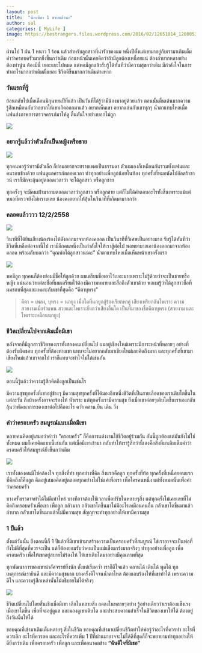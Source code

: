 ```yaml
---
layout: post
title:  "น้องคีตา 1 ขวบแล้วนะ"
author: sal
categories: [ MyLife ]
image: https://bestrangers.files.wordpress.com/2016/02/12651014_1200053476690872_184242323770386809_n.jpeg
---
```


ผ่านไป 1 ฝน 1 หนาว 1 ร้อน แล้วสำหรับลูกสาวที่น่ารักของผม หนึ่งปีตั้งแต่เขามาอยู่กับเรามาเติมเต็มคำว่าครอบครัวมากยิ่งขึ้นกว่าเดิม ก่อนหน้านั้นเคยคิดว่าถ้ามีลูกต้องเหนื่อยแน่ ต้องลำบากหลาอย่าง ต้องทำนู่น ต้องมีนี่ เยอะแยะไปหมด แต่พอมีลูกแล้วรับรู้ได้ทันทีว่ามีความสุขกว่าเดิม มีกำลังใจในการทำอะไรมากกว่าเดิมตั้งเยอะ ชีวิตดีขึ้นมากกว่าเดิมต่างหาก

### วันแรกที่รู้
ย้อนกลับไปเมื่อเดือนมิถุนายนปีที่แล้ว เป็นวันที่ได้รู้ว่ามีน้องมาอยู่ด้วยแล้ว ตอนนั้นตื่นเต้นมากความรู้สึกเหมือนกับว่าอยากให้เขาเกิดออกมาแล้ว อยากเห็นเขา อยากแล่นกับเขาทุกๆ น้ำตาแทบไหลเมื่อแฟนส่งภาพการตรวจครรภ์มาให้ดู ตื้นตันใจอย่างบอกไม่ถูก

<img src="https://bestrangers.files.wordpress.com/2016/02/10868106_10205116211882427_2042933946744242988_n.jpg">

### อยากรู้แล้วว่าตัวเล็กเป็นหญิงหรือชาย

<img src="https://bestrangers.files.wordpress.com/2016/02/10583051_10204164378447186_6758841327279638555_o1.jpg">

ทุกคนพอรู้ว่าเรามีตัวเล็ก ก็ย่อมอยากจะทราบเพศเป็นธรรมดา ตัวผมเองก็เหมือนกันรวมทั้งแฟนและคนรอบข้างด้วย แฟนดูแลครรภ์ตลอดเวลา ทำทุกอย่างเพื่อลูกน้อยในท้อง ทุกครั้งที่หมอนัดไปอัลตร้าซาวน์ เราก็มักจะลุ้นอยู่ตลอดเวลาว่า จะได้ลูกสาว หรือลูกชาย

ทุกครั้งๆ จะมีคนเฝ้ามาถามตลอดเวลาว่าลูกสาว หรือลูกชาย แต่ก็ไม่ได้คำตอบอะไรทั้งสิ้นเพราะแม้แต่หมอที่ตรวจยังไม่ทราบเลย น้องคงอยากให้ลุ้นในวินาทีที่เกิดมามากกว่า

### คลอดแล้วววว 12/2/2558

<img src="https://bestrangers.files.wordpress.com/2016/02/10868169_800939129980457_9174848381609416999_n.jpg">

วินาทีที่ได้ยินเสียงน้องร้องไห้ดังออกมาจากห้องคลอด เป็นวินาทีที่วิเศษเป็นอย่างมาก รับรู้ได้ทันทีว่าชีวิตที่เหลือต่อจากนี้ไป เรามีอีกคนหนึ่งเป็นกำลังใจให้เราสู้ต่อไป พอพยาบาลเอาน้องออกมาจากห้องคลอด พร้อมกับบอกว่า “คุณพ่อได้ลูกสาวนะคะ” น้ำตาแทบไหลเมื่อเห็นหน้าเขาครั้งแรก

<img src="https://bestrangers.files.wordpress.com/2016/02/604108_995465690482986_3869605357488439353_n.jpg">

พอมีลูก ทุกคนก็ต้องย่อมมีชื่อให้ลูกด้วย ผมเตรียมชื่อเอาไว้เยอะมากเพราะไม่รู้ด้วยว่าจะเป็นชายหรือหญิง แน่นอนว่าแต่ละชื่อที่ผมเตรียมไว้ต้องมีความหมายและสื่อถึงตัวเขาด้วย พอผมรู้ว่าได้ลูกสาวชื่อที่ผมชอบที่สุดและเหมาะกับเขาที่สุดคือ <span class="spoiler">“คีตาบุหรง”</span>

> คีตา = เพลง, บุหรง = นกยูง เมื่อใดที่นกยูกกู่ร้องเรียกหาคู่ เสียงเพรียกอันไพเราะ ความสวยงามเมื่อรำแพน สวยและไพเราะยิ่งกว่าเสียงอื่นใด เป็นที่มาของชื่อคีตาบุหรง (สวยงาม และไพเราะเหมือนนกยูง)

### ชีวิตเปลี่ยนไปจากเดิมเมื่อมีเขา​
หลังจากที่มีลูกสาวชีวิตของเราทั้งสองคนเปลี่ยนไป ผมอยู่เชียงใหม่เพราะมีภาระหน้าที่หลายๆ อย่างที่ต้องรับผิดชอบ ทุกครั้งที่ต้องห่างเขา แทบจะไม่อยากกลับมาเชียงใหม่เลยคิดถึงมาก และทุกครั้งที่เขามาเชียงใหม่แล้วเขาจากไป เราก็แทบจะทำใจไม่ได้เช่นกัน

<img src="https://bestrangers.files.wordpress.com/2016/02/10374919_10207680168259734_5004898916597046586_n.jpg">

ตอนนี้รู้แล้วว่าความรู้สึกคิดถึงลูกเป็นเช่นไร

มีความสุขทุกครั้งที่เขาอยู่ข้างๆ มีความสุขทุกครั้งที่ได้มองอีกหนึ่งชีวิตที่เป็นสายเลือดของเราเติบโตขึ้นในแต่ละวัน ถึงบ้างครั้งอาจจะร้องไห้ หัวเราะ แต่ทุกครั้งเรามีความสุข ยิ่งเมื่อเขาค่อยๆเติบโตขึ้นเราเองกลับลุ้นว่าพัฒนาการของเขาต่อไปคืออะไร คว่ำ คลาน ยืน เดิน วิ่ง

### คำว่าครอบครัว สมบูรณ์แบบเมื่อมีเขา
หลายคนคิดอยู่เสมอว่าคำว่า “ครอบครัว” ก็คือการแต่งงานใช้ชีวิตอยู่ร่วมกัน อันนี้ถูกต้องแต่มันยังไม่ใช่ทั้งหมด ผมก็เคยคิดแบบนี้เช่นกัน แต่เมื่อมีเขาเข้ามา กลับทำให้เรารู้สึกว่านี่เองคือสิ่งที่มาเติมเต็มคำว่าครอบครัวให้สมบูรณ์ยิ่งขึ้นกว่าเดิม

<img src="https://bestrangers.files.wordpress.com/2016/02/10167967_1204381532924733_2992105602043496820_n.jpg">

เราทั้งสองคนมีโซ่คล้องใจ ทุกสิ่งที่ทำ ทุกอย่างที่คิด สิ่งแรกคือลูก ทุกครั้งที่ท้อ ทุกครั้งที่เหนื่อยคนแรกที่คิดถึงก็คือลูก คิดอยู่เสมอคิดอยู่ตลอดทุกอย่างไม่ใช่แค่เพื่อเรา เพื่อใครคนหนึ่ง แต่ทั้งหมดนั่นเพื่อคำว่าครอบครัว

บางครั้งเราอาจทำได้ไม่ดีเท่าไหร่ บางทีอาจต้องใช้เวลาเพื่อปรับในหลายๆสิ่ง แต่ทุกครั้งไม่เคยเลยที่ไม่คิดถึงครอบครัวเพื่อเขา เพื่อลูก กลัวมาก กลัวเขาโตขึ้นมาไม่มีอะไรเหมือนคนอื่น กลัวเขาโตขึ้นมาแล้วลำบาก กลัวเขาโตขึ้นมาแล้วไม่มีความสุข สัญญาจะทำทุกอย่างให้เขามีความสุข

### 1 ปีแล้ว
ตั้งแต่วันนั้น ถึงตอนนี้ก็ 1 ปีแล้วที่มีเขาเข้ามาสร้างความเป็นครอบครัวที่สมบูรณ์ ใช่เราอาจจะเป็นพ่อที่ยังไม่ดีที่สุดที่ควรจะเป็น แต่ก็ต้องยอมรับว่าคนเป็นแม่แข็งแกร่งมากจริงๆ ทำทุกอย่างเพื่อลูก เพื่อครอบครัว เพื่อให้เขาอยู่สบายไม่ร้องไห้ ให้เขาเติบโตมาอย่างมีคุณภาพที่สุด

ทุกพัฒนาการของเขาน่าอัศจรรย์ยิ่งนัก ตั้งแต่เริ่มคว่ำ เราก็ดีใจแล้ว คลานได้ เดินได้ พูดได้ ทุกเหตุการณ์เรายินดี และมีความสุขมาก บางครั้งดีใจจนน้ำตาไหล ต้องแอบร้องไห้ที่เขาทำได้ เพราะความดีใจ และความรู้สึกเหล่านั้นไม้อธิบายไม่ได้จริงๆ

<img src="https://bestrangers.files.wordpress.com/2016/02/1915310_1203776859651867_8809023510937172606_n.jpg">

ชีวิตเปลี่ยนไปโดยสิ้นเชิงเมื่อมีเขา เลิกในหลายสิ่ง ลดลงในหลายๆอย่าง รู้อย่างเดียวว่าเราต้องแข็งเรงเมื่อเขาโตขึ้น เพื่อที่จะอยู่ดูแล และมองดูเขาเติบโต และประสบความสำเร็จในชีวิตของเขาให้ได้ ต้องอยู่ถึงวันนั้นให้ได้

ขอบคุณที่เข้ามาเติมเต็มหลายๆ สิ่งในชีวิต ขอบคุณที่เข้ามาเปลี่ยนชีวิตทำให้พ่อรู้ว่าอะไรที่ควรทำ อะไรที่ควรเลิก อะไรที่ควรลด และอะไรที่ควรเพิ่ม 1 ปีที่ผ่านมาอาจจะไม่ได้ดีที่สุดก็ก็จะพยายามทำทุกอย่างให้ดียิ่งกว่าเดิม เพื่อครอบครัว เพื่อลูก และเพื่ออนาคตข้าง **“ฉันดีใจที่มีเธอ”**